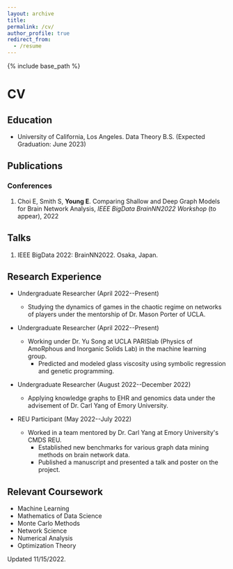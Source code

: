 ```yaml
---
layout: archive
title:
permalink: /cv/
author_profile: true
redirect_from:
  - /resume
---
```


{% include base_path %}

# CV

## Education

* University of California, Los Angeles. Data Theory B.S. (Expected Graduation: June 2023)

## Publications

### Conferences

1. Choi E, Smith S, **Young E**. Comparing Shallow and Deep Graph Models for Brain Network Analysis, _IEEE BigData BrainNN2022 Workshop_ (to appear), 2022

## Talks

1. IEEE BigData 2022: BrainNN2022. Osaka, Japan.

## Research Experience

* Undergraduate Researcher (April 2022--Present)

  - Studying the dynamics of games in the chaotic regime on networks of players under the mentorship of Dr. Mason Porter of UCLA.  

* Undergraduate Researcher (April 2022--Present)

  - Working under Dr. Yu Song at UCLA PARISlab (Physics of AmoRphous and Inorganic Solids Lab) in the machine learning group. 
    - Predicted and modeled glass viscosity using symbolic regression and genetic programming.

* Undergraduate Researcher (August 2022--December 2022)

  - Applying knowledge graphs to EHR and genomics data under the advisement of Dr. Carl Yang of Emory University.

* REU Participant (May 2022--July 2022)

  - Worked in a team mentored by Dr. Carl Yang at Emory University's CMDS REU.
    - Established new benchmarks for various graph data mining methods on brain network data.
    - Published a manuscript and presented a talk and poster on the project.


## Relevant Coursework

- Machine Learning
- Mathematics of Data Science
- Monte Carlo Methods
- Network Science
- Numerical Analysis
- Optimization Theory

Updated 11/15/2022.
